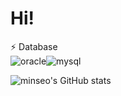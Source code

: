 # Hi!
⚡ Database<br>
![oracle](https://img.shields.io/badge/Oracle-F80000?style=for-the-badge&logo=Oracle&logoColor=white)![mysql](https://img.shields.io/badge/MySQL-005C84?style=for-the-badge&logo=mysql&logoColor=white)
<!--
**dlwlstjs/dlwlstjs** is a ✨ _special_ ✨ repository because its `README.md` (this file) appears on your GitHub profile.

Here are some ideas to get you started:

- 🔭 I’m currently working on ...
- 🌱 I’m currently learning ...
- 👯 I’m looking to collaborate on ...
- 🤔 I’m looking for help with ...
- 💬 Ask me about ...
- 📫 How to reach me: ...
- 😄 Pronouns: ...
- ⚡ Fun fact: ...
-->
![minseo's GitHub stats](https://github-readme-stats.vercel.app/api?username=dlwlstjs&show_icons=true&theme=dracula) 

